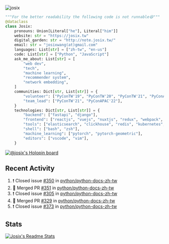 ![josix](https://komarev.com/ghpvc/?username=josix)
```python
"""For the better readability the following code is not runnable😆"""
@dataclass
class Josix:
    pronouns: Union[Literal["he"], Literal["him"]]
    website: str = "https://josix.tw"
    digital_garden: str = "http://note.josix.tw/"
    email: str = "josixwang(at)gmail.com"
    languages: List[str] = ["zh-tw", "en-us"]
    code: List[str] = ["Python", "JavaScript"]
    ask_me_about: List[str] = [
        "web dev",
        "tech",
        "machine learning",
        "recommender system",
        "network embedding",
    ]
    communities: Dict[str, List[str]] = {
        "volunteer": ["PyConTW'19", "PyConTW'20", "PyConTW'21", "PyConAPAC'22"],
        "team_lead": ["PyConTW'21", "PyConAPAC'22"],
    }
    technologies: Dict[str, List[str]] = {
        "backend": ["fastapi", "django"],
        "frontend": ["reactjs", "vuejs", "nuxtjs", "redux", "webpack", "tailwindcss"],
        "tools": ["elasticsearch", "clickhouse", "redis", "kubernetes", "docker"],
        "shell": ["bash", "zsh"],
        "machine_learning": ["pytorch", "pytorch-geometric"],
        "editors": ["vscode", "vim"],
    }
```
[![@josix's Holopin board](https://holopin.io/api/user/board?user=josix)](https://holopin.io/@josix)

## Recent Activity
<!--START_SECTION:activity-->
1. ❗️ Closed issue [#350](https://github.com/python/python-docs-zh-tw/issues/350) in [python/python-docs-zh-tw](https://github.com/python/python-docs-zh-tw)
2. 🎉 Merged PR [#351](https://github.com/python/python-docs-zh-tw/pull/351) in [python/python-docs-zh-tw](https://github.com/python/python-docs-zh-tw)
3. ❗️ Closed issue [#305](https://github.com/python/python-docs-zh-tw/issues/305) in [python/python-docs-zh-tw](https://github.com/python/python-docs-zh-tw)
4. 🎉 Merged PR [#329](https://github.com/python/python-docs-zh-tw/pull/329) in [python/python-docs-zh-tw](https://github.com/python/python-docs-zh-tw)
5. ❗️ Closed issue [#373](https://github.com/python/python-docs-zh-tw/issues/373) in [python/python-docs-zh-tw](https://github.com/python/python-docs-zh-tw)
<!--END_SECTION:activity-->



## Stats
[![Josix's Readme Stats](https://github-readme-stats.vercel.app/api?username=josix&show_icons=true&theme=default&count_private=true&card_width=400)](https://github.com/anuraghazra/github-readme-stats)
